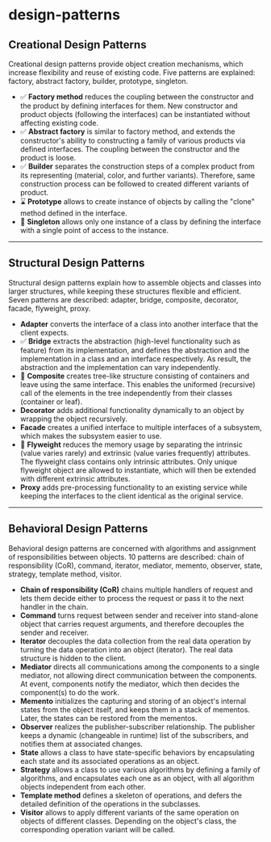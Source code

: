 # design-patterns

## Creational Design Patterns
Creational design patterns provide object creation mechanisms, which increase flexibility and reuse of existing code. Five patterns are explained: factory, abstract factory, builder, prototype, singleton.
- ✅ **Factory method** reduces the coupling between the constructor and the product by defining interfaces for them. New constructor and product objects (following the interfaces) can be instantiated without affecting existing code.
- ✅ **Abstract factory** is similar to factory method, and extends the constructor's ability to constructing a family of various products via defined interfaces. The coupling between the constructor and the product is loose.
- ✅ **Builder** separates the construction steps of a complex product from its representing (material, color, and further variants). Therefore, same construction process can be followed to created different variants of product.
- ⌛️ **Prototype** allows to create instance of objects by calling the "clone" method defined in the interface.
- 📌 **Singleton** allows only one instance of a class by defining the interface with a single point of access to the instance.

---

## Structural Design Patterns
Structural design patterns explain how to assemble objects and classes into larger structures, while keeping these structures flexible and efficient. Seven patterns are described: adapter, bridge, composite, decorator, facade, flyweight, proxy.
- **Adapter** converts the interface of a class into another interface that the client expects.
- ✅ **Bridge** extracts the abstraction (high-level functionality such as feature) from its implementation, and defines the abstraction and the implementation in a class and an interface respectively. As result, the abstraction and the implementation can vary independently.
- 📌 **Composite** creates tree-like structure consisting of containers and leave using the same interface. This enables the uniformed (recursive) call of the elements in the tree independently from their classes (container or leaf).
- **Decorator** adds additional functionality dynamically to an object by wrapping the object recursively.
- **Facade** creates a unified interface to multiple interfaces of a subsystem, which makes the subsystem easier to use.
- 📌 **Flyweight** reduces the memory usage by separating the intrinsic (value varies rarely) and extrinsic (value varies frequently) attributes. The flyweight class contains only intrinsic attributes. Only unique flyweight object are allowed to instantiate, which will then be extended with different extrinsic attributes.
- **Proxy** adds pre-processing functionality to an existing service while keeping the interfaces to the client identical as the original service.

---

## Behavioral Design Patterns
Behavioral design patterns are concerned with algorithms and assignment of responsibilities between objects. 10 patterns are described: chain of responsibility (CoR), command, iterator, mediator, memento, observer, state, strategy, template method, visitor.
- **Chain of responsibility (CoR)** chains multiple handlers of request and lets them decide either to process the request or pass it to the next handler in the chain.
- **Command** turns request between sender and receiver into stand-alone object that carries request arguments, and therefore decouples the sender and receiver.
- **Iterator** decouples the data collection from the real data operation by turning the data operation into an object (iterator). The real data structure is hidden to the client.
- **Mediator** directs all communications among the components to a single mediator, not allowing direct communication between the components. At event, components notify the mediator, which then decides the component(s) to do the work.
- **Memento** initializes the capturing and storing of an object's internal states from the object itself, and keeps them in a stack of mementos. Later, the states can be restored from the mementos.
- **Observer** realizes the publisher-subscriber relationship. The publisher keeps a dynamic (changeable in runtime) list of the subscribers, and notifies them at associated changes.
- **State** allows a class to have state-specific behaviors by encapsulating each state and its associated operations as an object. 
- **Strategy** allows a class to use various algorithms by defining a family of algorithms, and encapsulates each one as an object, with all algorithm objects independent from each other.
- **Template method** defines a skeleton of operations, and defers the detailed definition of the operations in the subclasses.
- **Visitor** allows to apply different variants of the same operation on objects of different classes. Depending on the object's class, the corresponding operation variant will be called.
